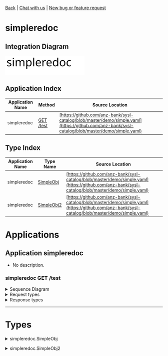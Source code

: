 

[Back](../README.md) | [Chat with us](https://anzoss.slack.com/messages/sysl-catalog/) | [New bug or feature request](https://github.com/anz-bank/sysl-catalog/issues/new)


# simpleredoc

## Integration Diagram
![](integration.svg)







## Application Index
| Application Name | Method | Source Location |
----|----|----
simpleredoc | [GET /test](#simpleredoc-GETtest) | [https://github.com/anz-bank/sysl-catalog/blob/master/demo/simple.yaml](https://github.com/anz-bank/sysl-catalog/blob/master/demo/simple.yaml)|  

## Type Index


| Application Name | Type Name | Source Location |
|----|----|----|
| simpleredoc | [SimpleObj](#simpleredoc.SimpleObj) | [https://github.com/anz-bank/sysl-catalog/blob/master/demo/simple.yaml](https://github.com/anz-bank/sysl-catalog/blob/master/demo/simple.yaml)|
| simpleredoc | [SimpleObj2](#simpleredoc.SimpleObj2) | [https://github.com/anz-bank/sysl-catalog/blob/master/demo/simple.yaml](https://github.com/anz-bank/sysl-catalog/blob/master/demo/simple.yaml)|






# Applications





## Application simpleredoc



- No description.










### <a name=simpleredoc-GETtest></a>simpleredoc GET /test


<details>
<summary>Sequence Diagram</summary>

![](simpleredoc/gettest.svg)
</details>

<details>
<summary>Request types</summary>



<span style="color:grey">No Request types</span>







</details>

<details>
<summary>Response types</summary>






![](simpleredoc/simpleobj.svg)




</details>

---




# Types









<a name=simpleredoc.SimpleObj></a><details>
<summary>simpleredoc.SimpleObj</summary>

### simpleredoc.SimpleObj



![](simpleredoc/simpleobjsimple.svg)

[Full Diagram](simpleredoc/simpleobj.svg)


#### Fields

| Field name | Type | Description |
|----|----|----|
| name | string | |


</details>

<a name=simpleredoc.SimpleObj2></a><details>
<summary>simpleredoc.SimpleObj2</summary>

### simpleredoc.SimpleObj2



![](simpleredoc/simpleobj2simple.svg)

[Full Diagram](simpleredoc/simpleobj2.svg)


#### Fields

| Field name | Type | Description |
|----|----|----|
| name | SimpleObj | |


</details>



<div class="footer">


